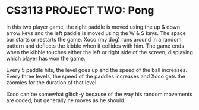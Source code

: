 # CS3113 PROJECT TWO: Pong
In this two player game, the right paddle is moved using the up & down arrow keys
and the left paddle is moved using the W & S keys. The space bar starts or restarts 
the game. Xoco (my dog) runs around in a random pattern and deflects the kibble
when it collides with him. The game ends when the kibble touches either the left or
right side of the screen, displaying which player has won the game.

Every 5 paddle hits, the level goes up and the speed of the ball increases. Every three
levels, the speed of the paddles increases and Xoco gets the zoomies for the duration 
of that level.

Xoco can be somewhat glitch-y because of the way his random movements are coded,
but generally he moves as he should.
